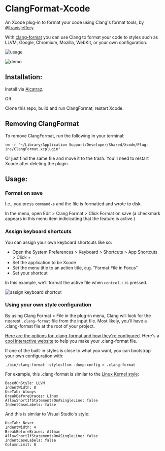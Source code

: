# ClangFormat-Xcode

An Xcode plug-in to format your code using Clang's format tools, by [@travisjeffery](https://twitter.com/travisjeffery).

With [clang-format](http://clang.llvm.org/docs/ClangFormat.html) you can use Clang to format your code to styles such as LLVM, Google, Chromium, Mozilla, WebKit, or your own configuration.

![usage](https://raw.github.com/travisjeffery/ClangFormat-Xcode/master/README/usage.png)

![demo](https://raw.github.com/travisjeffery/ClangFormat-Xcode/master/README/clangformat-xcode-demo.gif)

## Installation:

Install via [Alcatraz](https://alcatraz.io/).

OR

Clone this repo, build and run ClangFormat, restart Xcode.

## Removing ClangFormat

To remove ClangFormat, run the following in your terminal:

`rm -r "~/Library/Application Support/Developer/Shared/Xcode/Plug-ins/ClangFormat.xcplugin"`

Or just find the same file and move it to the trash. You'll need to restart Xcode after deleting the plugin.

## Usage:

### Format on save

I.e., you press `command-s` and the file is formatted and wrote to disk.

In the menu, open Edit > Clang Format > Click Format on save (a checkmark appears in this menu item indicicating that the feature is active.)

### Assign keyboard shortcuts

You can assign your own keyboard shortcuts like so:

- Open the System Preferences > Keyboard > Shortcuts > App Shortcuts > Click +
- Set the application to be Xcode
- Set the menu title to an action title, e.g. "Format File in Focus"
- Set your shortcut

In this example, we'll format the active file when `control-i` is pressed.

![assign keyboard shortcut](https://raw.github.com/travisjeffery/ClangFormat-Xcode/master/README/assign-keyboard-shortcut.png)

### Using your own style configuration

By using Clang Format > File in the plug-in menu, Clang will look for the nearest `.clang-format` file from the input file. Most likely, you'll have a .clang-format file at the root of your project.

[Here are the options for .clang-format and how they're configured](http://clang.llvm.org/docs/ClangFormatStyleOptions.html). Here's a [cool interactive website](http://clangformat.com/) to help you make your .clang-format file.

If one of the built-in styles is close to what you want, you can bootstrap your own configuration with:

`./bin/clang-format -style=llvm -dump-config > .clang-format`

For example, this .clang-format is similar to the [Linux Kernel style](https://www.kernel.org/doc/Documentation/CodingStyle):

```
BasedOnStyle: LLVM
IndentWidth: 8
UseTab: Always
BreakBeforeBraces: Linux
AllowShortIfStatementsOnASingleLine: false
IndentCaseLabels: false
```

And this is similar to Visual Studio's style:

```
UseTab: Never
IndentWidth: 4
BreakBeforeBraces: Allman
AllowShortIfStatementsOnASingleLine: false
IndentCaseLabels: false
ColumnLimit: 0
```
